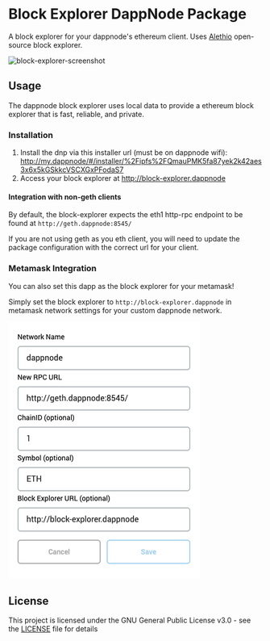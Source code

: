 # Block Explorer DappNode Package

A block explorer for your dappnode's ethereum client. Uses [Alethio](https://github.com/Alethio/ethereum-lite-explorer) open-source block explorer.

![block-explorer-screenshot](block-explorer-screenshot.png)

## Usage
The dappnode block explorer uses local data to provide a ethereum block explorer that is fast, reliable, and private.

### Installation
1. Install the dnp via this installer url (must be on dappnode wifi): http://my.dappnode/#/installer/%2Fipfs%2FQmauPMK5fa87yek2k42aes3x6x5kGSkkcVSCXGxPFodaS7
2. Access your block explorer at http://block-explorer.dappnode

#### Integration with non-geth clients
By default, the block-explorer expects the eth1 http-rpc endpoint to be found at `http://geth.dappnode:8545/`

If you are not using geth as you eth client, you will need to update the package configuration with the correct url for your client.

### Metamask Integration
You can also set this dapp as the block explorer for your metamask!

Simply set the block explorer to `http://block-explorer.dappnode` in metamask network settings for your custom dappnode network.

![metamask-network-settings](./metamask-network-settings.png)

## License
This project is licensed under the GNU General Public License v3.0 - see the [LICENSE](./LICENSE) file for details
